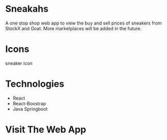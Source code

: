 # Sneakahs
A one stop shop web app to view the buy and sell prices of sneakers from StockX and Goat. More marketplaces will be added in the future.

# Icons
sneaker icon

# Technologies
- React
- React-Boostrap
- Java Springboot

# Visit The Web App
